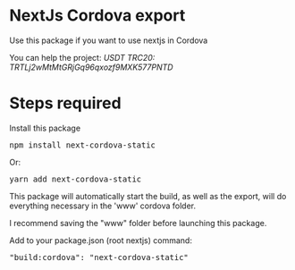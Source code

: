 # NextJs Cordova export

Use this package if you want to use nextjs in Cordova

You can help the project:
_USDT TRC20: TRTLj2wMtMtGRjGq96qxozf9MXK577PNTD_

# Steps required

Install this package 
<pre>
npm install next-cordova-static
</pre>

Or:
<pre>
yarn add next-cordova-static
</pre>


This package will automatically start the build, as well as the export, will do everything necessary in the 'www' cordova folder.

I recommend saving the "www" folder before launching this package.

Add to your package.json (root nextjs) command:

<pre>
"build:cordova": "next-cordova-static"
</pre>



